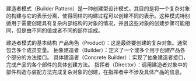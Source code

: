 建造者模式（Builder Pattern）是一种创建型设计模式，其目的是将一个复杂对象的构建与它的表示分离，使得同样的构建过程可以创建不同的表示。这种模式特别适用于需要创建具有复杂内部结构的对象的情况，并且这些对象的创建步骤可能相同，但是由不同的值或者不同的部件组成。

建造者模式的基本结构
产品角色（Product）：这是最终要创建的复杂对象。通常包含多个成员变量。
抽象建造者（Builder）：定义了一个或多个用于创建产品各个部分的方法接口。
具体建造者（Concrete Builder）：实现了抽象建造者接口，完成产品的各个部件的具体创建方法。
指挥者（Director）：调用建造者对象中的部件构造与装配方法完成复杂对象的创建，在指挥者中不涉及具体产品的信息。